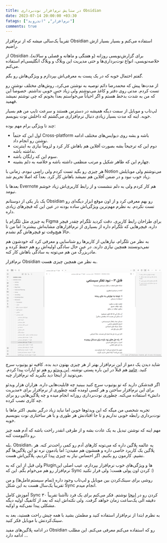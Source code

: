 ```yaml
---
title: در ستایش نرم‌افزار نوت‌برداری Obsidian
date: 2023-07-14 20:00:00 +03:30
fatags: ["نرم‌افزار", "اندروید"]
comments: true
---
```


تقریباً یک‌سالی میشه که از نرم‌افزار Obsidian استفاده می‌کنم و بسیار بسیار ازش راضیم. 

از Obsidian برای گزارش‌نویسی روزانه (و هفتگی و ماهانه و فصلی و سالانه)، خلاصه‌نویسی، انواع نوت‌برداری‌ها و حتی مدیریت این وبلاگ و وبلاگ انگلیسی‌ام استفاده می‌کنم. 

گفتم احتمال خوبه که در یک پست به معرفی‌اش بپردازم و ویژگی‌هاش رو بگم. 

از مدت‌ها پیش که محمدرضا دائم توصیه به نوشتن می‌کرد، روش‌های مختلف نوشتن رو تست کردم. مدتی روی دفتر و کاغذ می‌نوشتم ولی زیاد حس خوبی نداشتم. خصوصاً این که من به شدت بدخط هستم و اگر احیاناً می‌خواستم بعداً بخونم که چی نوشتم نمیشد فهمید. 

لپ‌تاب و موبایل از سمت دیگه همیشه در دسترس هستند و سرعت تایپ من هم بسیار خوبه. اینه که مدت بسیار زیادی دنبال نرم‌افزاری می‌گشتم که داخلش نوت‌ بنویسم. 

چند تا ویژگی برام مهم بوده: 
- اول این که حتماً Cross-platform باشه و بشه روی دیوایس‌های مختلف ادامه نوشتن رو انجام داد. 
- دوم این که ترجیحاً بشه بصورت آفلاین هم باهاش کار کرد و لزوماً نیازی به اینترنت نداشته باشه.
- سوم این که رایگان باشه.
- چهارم این که ظاهر شکیل و مرتب منظمی داشته باشه و خلاصه به دلم بشینه. 

هر چیزی رو بگید تست کردم ولی راضی نبودم. زمانی با Notion می‌نوشتم ولی موبایلش زیاد خوب نبود و در ضمن آفلاین هم نمیشد باهاش کار کرد. بعداً که اصلا تحریم شد. 

بعدها با Evernote هم کار کردم ولی به دلم ننشست و از رابط کاربری‌اش زیاد خوشم نیومد. 

یک بار یکی از دوستانم Obsidian رو بهم معرفی کرد و از اون موقع ابزار دیگه‌ای رو تست نکردم. به نظرم مهم‌ترین ویژگی‌اش ساده بودنه در عین این که فیچرهای زیادی داره.

یه چیزی مثل تلگرام یا Figma برای طراحان رابط کاربری. دقت کردید تلگرام چقدر فیچر داره. فیچرهایی که تلگرام داره از بسیاری از نرم‌افزارهای مشابه‌اش بیشتره؛ اما من تا حالا هیچ‌وقت تو فیچرهاش گم نشدم. 

به نظر من تلگرام، نیازهایی از کاربرها رو شناسایی و معرفی کرد که خودشون هم نمی‌دونستند همچین نیازی دارند. در عین حال سادگی اولیه‌اش رو هم حفظ کرده و مادربزرگ من هم می‌تونه به سادگی باهاش کار کنه. 

نرم‌افزار Obsidian به نظر من همچین چیزی هست. 

![sample](sample.png#center)

شاید دیدن یک دمو از این نرم‌افزار بهتر از هر چیزی بهتون دید بده. کافیه تو یوتیوب سرچ کنید. [حامد](https://hamed.blog/second-brain/) هم قبلاً در این باره پستی نوشته. [این ویدئو](https://www.aparat.com/v/L3pvk) رو هم تو آپارات پیدا کردم. می‌تونید از اینجا دید بگیرید که نرم‌افزار چیه.

اگر قندشکن دارید که تو یوتیوب سرچ کنید ببینید چه قابلیت‌هایی داره. هزاران هزار ویدئو برای این نرم‌افزار ساختن و هر کسی اومده گفته چطوری از نرم‌افزار برای «مدیریت دانش» استفاده می‌کنه. چطوری نوت‌برداری روزانه انجام میده و چه پلاگین‌هایی رو برای چه کاری نصب کرده.

تجربه شخصی من میگه که این ویدئوها خوبن اما نباید زیاد درگیر بشیم. اکثر ماها با نوت‌برداری رابطه خوبی نداریم و تا جا افتادنش هر طوری و با هر ساختاری نوت بنویسیم خوبه. 

مهم اینه که نوشتن تبدیل به یک عادت بشه و از طرفی انقدر راحت باشه که آدم همه چیز رو داکیومنت کنه. 

بله. Obsidian، یه عالمه پلاگین داره که می‌تونه کارهای آدم رو کمی راحت‌تر کنه. هر پلاگین یک کاربرد خاصی داره و همشون هم مفیدن؛ اما یادمون نره تو این پلاگین‌ها گم نشیم. کارمون رو بکنیم. اگر احساس نیاز به چیزی پیدا کردیم، پلاگین‌اش هست. 

ولی قبل از این که به Pluginها و ویژگی‌های خوب نرم‌افزار بپردازم،‌ عیب اصلی این نرم‌افزار رو هم می‌خوام بگم. این که Sync کردن اون پولی هست؛ ولی فرار نکنید :)

روشی برای سینک‌کردن بین موبایل و لپ‌تاب وجود داره (تمام سیستم‌عامل‌ها) و من تقریباً یک‌سال هست به این شکل Sync انجام میدم. 

آموزش کامل Sync کردن رو در [اینجا](https://amirpourmand.ir/posts/2023/how-to-sync-obsidian/) نوشتم. فکر می‌کنم برای یک فرد ناآشنا تقریباً ۳۰ دقیقه الی یک‌ساعت زمان خواهد گرفت. ولی نکته‌اش اینه که بعد از کانفیگ اولیه دیگه مشکلی پیدا نمی‌کنه و اوکیه. 

به نظرم ابتدا از نرم‌افزار استفاده کنید و مطمئن بشید با همه چیش راحت هستید، بعد به سینک‌کردنش با موبایل فکر کنید. 

در ادامه پلاگین‌های مفید Obsidian رو که استفاده می‌کنم معرفی می‌کنم. این مطلب ادامه دارد ...
